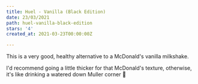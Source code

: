 ```yaml
---
title: Huel - Vanilla (Black Edition)
date: 23/03/2021
path: huel-vanilla-black-edition
stars: '4'
created_at: 2021-03-23T00:00:00Z

---
```

This is a very good, healthy alternative to a McDonald's vanilla milkshake.

I'd recommend going a little thicker for that McDonald's texture, otherwise, it's like drinking a watered down Muller corner 🤮